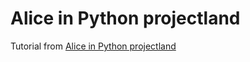 # Alice in Python projectland

Tutorial from [Alice in Python projectland](https://veekaybee.github.io/2017/09/26/python-packaging/#refactoring-a-single-program)
